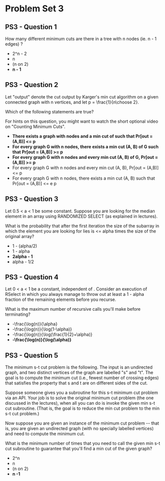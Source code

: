 # Problem Set 3

## PS3 - Question 1

How many different minimum cuts are there in a tree with n nodes (ie. n - 1 edges) ?

- 2^n - 2
- n
- (n on 2)
- **n - 1**

## PS3 - Question 2

Let "output" denote the cut output by Karger's min cut algorithm on a given connected graph with n vertices, and let p = \frac{1}{n\choose 2}.

Which of the following statements are true?

For hints on this question, you might want to watch the short optional video on "Counting Minimum Cuts".

- **There exists a graph  with  nodes and a min cut  of  such that Pr[out = (A,B)] <= p**
- **For every graph G with n nodes, there exists a min cut (A, B) of G such that Pr[out = (A,B)] >= p**
- **For every graph G with n nodes and every min cut (A, B) of G, Pr[out = (A,B)] >= p**
- For every graph G with n nodes and every min cut (A, B), Pr[out = (A,B)] <=  p
- For every graph G with n nodes, there exists a min cut (A, B) such that Pr[out = (A,B)] <= e p

## PS3 - Question 3

Let 0.5 < a < 1 be some constant. Suppose you are looking for the median element in an array using RANDOMIZED SELECT (as explained in lectures).

What is the probability that after the first iteration the size of the subarray in which the element you are looking for lies is <= alpha times the size of the original array?

- 1 - (alpha/2)
- 1 - alpha
- **2alpha - 1**
- alpha - 1/2

## PS3 - Question 4

Let 0 < a < 1 be a constant, independent of . Consider an execution of RSelect in which you always manage to throw out at least a 1 - alpha fraction of the remaining elements before you recurse.

What is the maximum number of recursive calls you'll make before terminating?

- -\frac{\log(n)}{\alpha}
- -\frac{\log(n)}{\log(1-\alpha)}
- -\frac{\log(n)}{\log(\frac{1}{2}+\alpha)}
- **-\frac{\log(n)}{\log(\alpha)}**

## PS3 - Question 5

The minimum s-t cut problem is the following. The input is an undirected graph, and two distinct vertices of the graph are labelled "s" and "t". The goal is to compute the minimum cut (i.e., fewest number of crossing edges) that satisfies the property that s and t are on different sides of the cut.

Suppose someone gives you a subroutine for this s-t minimum cut problem via an API. Your job is to solve the original minimum cut problem (the one discussed in the lectures), when all you can do is invoke the given min s-t cut subroutine. (That is, the goal is to reduce the min cut problem to the min s-t cut problem.)

Now suppose you are given an instance of the minimum cut problem -- that is, you are given an undirected graph (with no specially labelled vertices) and need to compute the minimum cut.

What is the minimum number of times that you need to call the given min s-t cut subroutine to guarantee that you'll find a min cut of the given graph?

- 2^n
- n
- (n on 2)
- **n -1**
